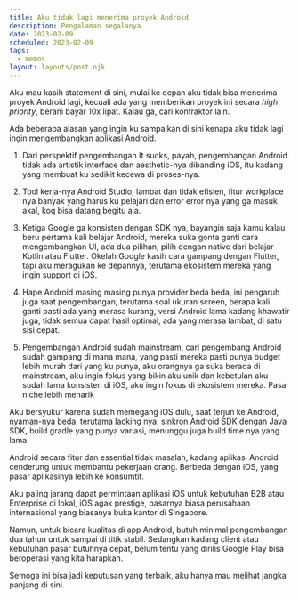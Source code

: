 ```yaml
---
title: Aku tidak lagi menerima proyek Android
description: Pengalaman segalanya
date: 2023-02-09
scheduled: 2023-02-09
tags:
  - memos
layout: layouts/post.njk
---
```


Aku mau kasih statement di sini, mulai ke depan aku tidak bisa menerima proyek Android lagi, kecuali ada yang memberikan proyek ini secara *high priority*, berani bayar 10x lipat. Kalau ga, cari kontraktor lain.

Ada beberapa alasan yang ingin ku sampaikan di sini kenapa aku tidak lagi ingin mengembangkan aplikasi Android.

1. Dari perspektif pengembangan It sucks, payah, pengembangan Android tidak ada artistik interface dan aesthetic-nya dibanding iOS, itu kadang yang membuat ku sedikit kecewa di proses-nya.

2. Tool kerja-nya Android Studio, lambat dan tidak efisien, fitur workplace nya banyak yang harus ku pelajari dan error error nya yang ga masuk akal, koq bisa datang begitu aja.

3. Ketiga Google ga konsisten dengan SDK nya, bayangin saja kamu kalau beru pertama kali belajar Android, mereka suka gonta ganti cara mengembangkan UI, ada dua pilihan, pilih dengan native dari belajar Kotlin atau Flutter. Okelah Google kasih cara gampang dengan Flutter, tapi aku meragukan ke depannya, terutama ekosistem mereka yang ingin support di iOS.

4. Hape Android masing masing punya provider beda beda, ini pengaruh juga saat pengembangan, terutama soal ukuran screen, berapa kali ganti pasti ada yang merasa kurang, versi Android lama kadang khawatir juga, tidak semua dapat hasil optimal, ada yang merasa lambat, di satu sisi cepat.

5. Pengembangan Android sudah mainstream, cari pengembang Android sudah gampang di mana mana, yang pasti mereka pasti punya budget lebih murah dari yang ku punya, aku orangnya ga suka berada di mainstream, aku ingin fokus yang bikin aku unik dan kebetulan aku sudah lama konsisten di iOS, aku ingin fokus di ekosistem mereka. Pasar niche lebih menarik

Aku bersyukur karena sudah memegang iOS dulu, saat terjun ke Android, nyaman-nya beda, terutama lacking nya, sinkron Android SDK dengan Java SDK, build gradle yang punya variasi, menunggu juga build time nya yang lama.

Android secara fitur dan essential tidak masalah, kadang aplikasi Android cenderung untuk membantu pekerjaan orang. Berbeda dengan iOS, yang pasar aplikasinya lebih ke konsumtif. 

Aku paling jarang dapat permintaan aplikasi iOS untuk kebutuhan B2B atau Enterprise di lokal, iOS agak prestige, pasarnya biasa perusahaan internasional yang biasanya buka kantor di Singapore.

Namun, untuk bicara kualitas di app Android, butuh minimal pengembangan dua tahun untuk sampai di titik stabil. Sedangkan kadang client atau kebutuhan pasar butuhnya cepat, belum tentu yang dirilis Google Play bisa beroperasi yang kita harapkan.

Semoga ini bisa jadi keputusan yang terbaik, aku hanya mau melihat jangka panjang di sini.